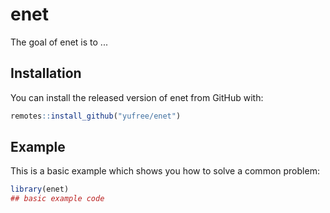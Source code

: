 
# enet

<!-- badges: start -->
<!-- badges: end -->

The goal of enet is to ...

## Installation

You can install the released version of enet from GitHub with:

``` r
remotes::install_github("yufree/enet")
```

## Example

This is a basic example which shows you how to solve a common problem:

``` r
library(enet)
## basic example code
```

